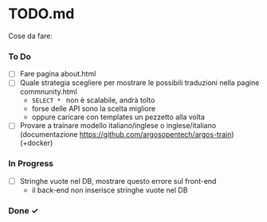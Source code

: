# TODO.md

Cose da fare:

### To Do
- [ ] Fare pagina about.html
- [ ] Quale strategia scegliere per mostrare le possibili traduzioni nella pagine commnunity.html
    - `SELECT * ` non è scalabile, andrà tolto
    - forse delle API sono la scelta migliore
    - oppure caricare con templates un pezzetto alla volta
- [ ] Provare a trainare modello italiano/inglese o inglese/italiano (documentazione https://github.com/argosopentech/argos-train) (+docker)

### In Progress
- [ ] Stringhe vuote nel DB, mostrare questo errore sul front-end
    -   il back-end non inserisce stringhe vuote nel DB

### Done ✓